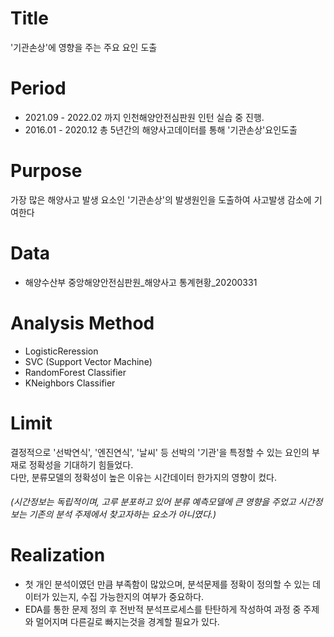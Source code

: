 # Title
'기관손상'에 영향을 주는 주요 요인 도출

# Period
* 2021.09 - 2022.02 까지 인천해양안전심판원 인턴 실습 중 진행.
* 2016.01 - 2020.12 총 5년간의 해양사고데이터를 통해 '기관손상'요인도출

# Purpose
가장 많은 해양사고 발생 요소인 '기관손상'의 발생원인을 도출하여 사고발생 감소에 기여한다

# Data
* 해양수산부 중앙해양안전심판원_해양사고 통계현황_20200331

# Analysis Method
* LogisticReression
* SVC (Support Vector Machine)
* RandomForest Classifier
* KNeighbors Classifier

# Limit 
결정적으로 '선박연식', '엔진연식', '날씨' 등 선박의 '기관'을 특정할 수 있는 요인의 부재로 정확성을 기대하기 힘들었다. \
다만, 분류모델의 정확성이 높은 이유는 시간데이터 한가지의 영향이 컸다.

###### (시간정보는 독립적이며, 고루 분포하고 있어 분류 예측모델에 큰 영향을 주었고 시간정보는 기존의 분석 주제에서 찾고자하는 요소가 아니였다.)

# Realization
* 첫 개인 분석이였던 만큼 부족함이 많았으며, 분석문제를 정확이 정의할 수 있는 데이터가 있는지, 수집 가능한지의 여부가 중요하다. 
* EDA를 통한 문제 정의 후 전반적 분석프로세스를 탄탄하게 작성하여 과정 중 주제와 멀어지며 다른길로 빠지는것을 경계할 필요가 있다.
